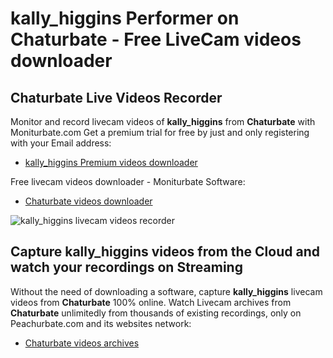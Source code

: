 # kally_higgins Performer on Chaturbate - Free LiveCam videos downloader

## Chaturbate Live Videos Recorder

Monitor and record livecam videos of **kally_higgins** from **Chaturbate** with Moniturbate.com
Get a premium trial for free by just and only registering with your Email address:
* [kally_higgins Premium videos downloader](https://moniturbate.com/request-demo-licence-key.html)

Free livecam videos downloader - Moniturbate Software:
* [Chaturbate videos downloader](https://moniturbate.com/moniturbate-download-software.html)

![kally_higgins livecam videos recorder](https://peachurnet.com/templates/moniturbate-software.png)


## Capture kally_higgins videos from the Cloud and watch your recordings on Streaming

Without the need of downloading a software, capture **kally_higgins** livecam videos from **Chaturbate** 100% online.
Watch Livecam archives from **Chaturbate** unlimitedly from thousands of existing recordings, only on Peachurbate.com and its websites network:
* [Chaturbate videos archives](https://peachurnet.com/)